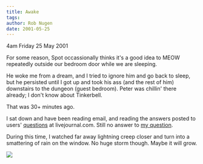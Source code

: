 ```yaml
---
title: Awake
tags: 
author: Rob Nugen
date: 2001-05-25
---
```


<p class=date>4am Friday 25 May 2001</p>

<p>For some reason, Spot occassionally thinks it's a
good idea to MEOW repeatedly outside our bedroom door
while we are sleeping.</p>

<p>He woke me from a dream, and I tried to ignore him
and go back to sleep, but he persisted until I got up
and took his ass (and the rest of him) downstairs to
the dungeon (guest bedroom).  Peter was chillin' there
already; I don't know about Tinkerbell.</p>

<p>That was 30+ minutes ago.</p>

<p>I sat down and have been reading email, and reading
the answers posted to users' <a
href="http://www.livejournal.com/support/help.bml">questions</a>
at livejournal.com.  Still no answer to <a
href="http://www.livejournal.com/support/see_request.bml?id=5247">my
question</a>.</p>

<p>During this time, I watched far away lightning
creep closer and turn into a smattering of rain on the
window.  No huge storm though.  Maybe it will
grow.</p>

<p><img src="/images/rob/wL-ROB.gif"/></p>
